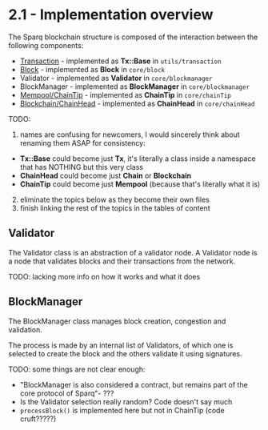 # 2.1 - Implementation overview

The Sparq blockchain structure is composed of the interaction between the following components:

* [Transaction](2-2.md) - implemented as **Tx::Base** in `utils/transaction`
* [Block](2-3.md) - implemented as **Block** in `core/block`
* Validator - implemented as **Validator** in `core/blockmanager`
* BlockManager  - implemented as **BlockManager** in `core/blockmanager`
* [Mempool/ChainTip](2-6.md) - implemented as **ChainTip** in `core/chainTip`
* [Blockchain/ChainHead](2-7.md) - implemented as **ChainHead** in `core/chainHead`

TODO:
1) names are confusing for newcomers, I would sincerely think about renaming them ASAP for consistency:
- **Tx::Base** could become just **Tx**, it's literally a class inside a namespace that has NOTHING but this very class
- **ChainHead** could become just **Chain** or **Blockchain**
- **ChainTip** could become just **Mempool** (because that's literally what it is)
2) eliminate the topics below as they become their own files
3) finish linking the rest of the topics in the tables of content

## Validator

The Validator class is an abstraction of a validator node. A Validator node is a node that validates blocks and their transactions from the network.

TODO: lacking more info on how it works and what it does

## BlockManager

The BlockManager class manages block creation, congestion and validation.

The process is made by an internal list of Validators, of which one is selected to create the block and the others validate it using signatures.

TODO: some things are not clear enough:

- "BlockManager is also considered a contract, but remains part of the core protocol of Sparq"- ???
- Is the Validator selection really random? Code doesn't say much
- `processBlock()` is implemented here but not in ChainTip (code cruft?????)

